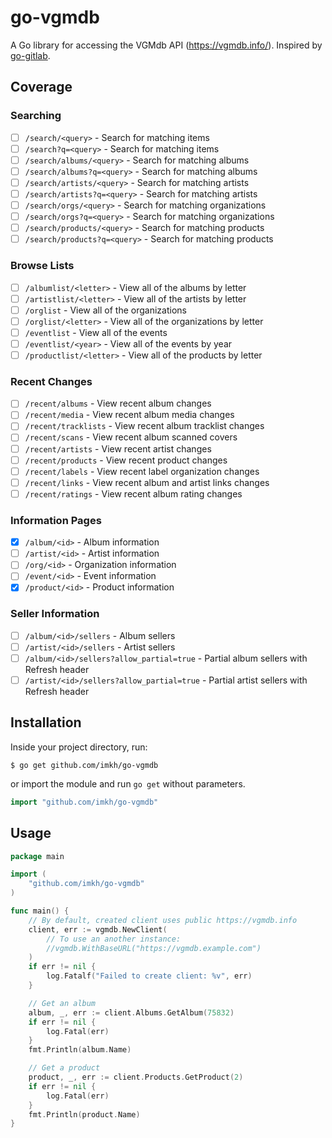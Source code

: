 # go-vgmdb

A Go library for accessing the VGMdb API (https://vgmdb.info/). Inspired by [go-gitlab](https://github.com/xanzy/go-gitlab).

## Coverage

### Searching

- [ ] `/search/<query>` - Search for matching items
- [ ] `/search?q=<query>` - Search for matching items
- [ ] `/search/albums/<query>` - Search for matching albums
- [ ] `/search/albums?q=<query>` - Search for matching albums
- [ ] `/search/artists/<query>` - Search for matching artists
- [ ] `/search/artists?q=<query>` - Search for matching artists
- [ ] `/search/orgs/<query>` - Search for matching organizations
- [ ] `/search/orgs?q=<query>` - Search for matching organizations
- [ ] `/search/products/<query>` - Search for matching products
- [ ] `/search/products?q=<query>` - Search for matching products

### Browse Lists

- [ ] `/albumlist/<letter>` - View all of the albums by letter
- [ ] `/artistlist/<letter>` - View all of the artists by letter
- [ ] `/orglist` - View all of the organizations
- [ ] `/orglist/<letter>` - View all of the organizations by letter
- [ ] `/eventlist` - View all of the events
- [ ] `/eventlist/<year>` - View all of the events by year
- [ ] `/productlist/<letter>` - View all of the products by letter

### Recent Changes

- [ ] `/recent/albums` - View recent album changes
- [ ] `/recent/media` - View recent album media changes
- [ ] `/recent/tracklists` - View recent album tracklist changes
- [ ] `/recent/scans` - View recent album scanned covers
- [ ] `/recent/artists` - View recent artist changes
- [ ] `/recent/products` - View recent product changes
- [ ] `/recent/labels` - View recent label organization changes
- [ ] `/recent/links` - View recent album and artist links changes
- [ ] `/recent/ratings` - View recent album rating changes

### Information Pages

- [x] `/album/<id>` - Album information
- [ ] `/artist/<id>` - Artist information
- [ ] `/org/<id>` - Organization information
- [ ] `/event/<id>` - Event information
- [x] `/product/<id>` - Product information

### Seller Information

- [ ] `/album/<id>/sellers` - Album sellers
- [ ] `/artist/<id>/sellers` - Artist sellers
- [ ] `/album/<id>/sellers?allow_partial=true` - Partial album sellers with Refresh header
- [ ] `/artist/<id>/sellers?allow_partial=true` - Partial artist sellers with Refresh header

## Installation

Inside your project directory, run:

```console
$ go get github.com/imkh/go-vgmdb
```

or import the module and run `go get` without parameters.

```go
import "github.com/imkh/go-vgmdb"
```

## Usage

```go
package main

import (
	"github.com/imkh/go-vgmdb"
)

func main() {
	// By default, created client uses public https://vgmdb.info
	client, err := vgmdb.NewClient(
		// To use an another instance:
		//vgmdb.WithBaseURL("https://vgmdb.example.com")
	)
	if err != nil {
		log.Fatalf("Failed to create client: %v", err)
	}

	// Get an album
	album, _, err := client.Albums.GetAlbum(75832)
	if err != nil {
		log.Fatal(err)
	}
	fmt.Println(album.Name)

	// Get a product
	product, _, err := client.Products.GetProduct(2)
	if err != nil {
		log.Fatal(err)
	}
	fmt.Println(product.Name)
}
```
